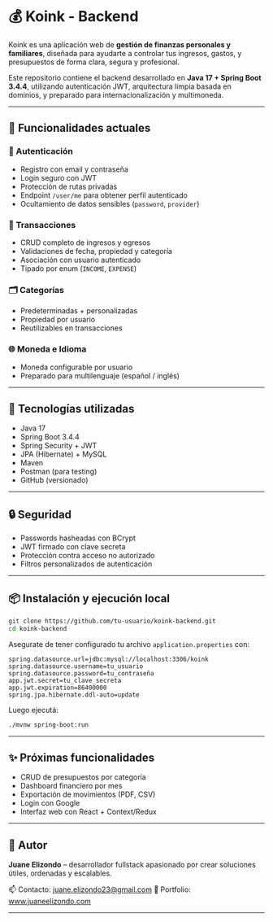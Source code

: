 # 💰 Koink - Backend

Koink es una aplicación web de **gestión de finanzas personales y familiares**, diseñada para ayudarte a controlar tus ingresos, gastos, y presupuestos de forma clara, segura y profesional.

Este repositorio contiene el backend desarrollado en **Java 17 + Spring Boot 3.4.4**, utilizando autenticación JWT, arquitectura limpia basada en dominios, y preparado para internacionalización y multimoneda.

---

## 🚀 Funcionalidades actuales

### 🔐 Autenticación
- Registro con email y contraseña
- Login seguro con JWT
- Protección de rutas privadas
- Endpoint `/user/me` para obtener perfil autenticado
- Ocultamiento de datos sensibles (`password`, `provider`)

### 💸 Transacciones
- CRUD completo de ingresos y egresos
- Validaciones de fecha, propiedad y categoría
- Asociación con usuario autenticado
- Tipado por enum (`INCOME`, `EXPENSE`)

### 🗂️ Categorías
- Predeterminadas + personalizadas
- Propiedad por usuario
- Reutilizables en transacciones

### 🌐 Moneda e Idioma
- Moneda configurable por usuario
- Preparado para multilenguaje (español / inglés)

---

## 🧱 Tecnologías utilizadas

- Java 17
- Spring Boot 3.4.4
- Spring Security + JWT
- JPA (Hibernate) + MySQL
- Maven
- Postman (para testing)
- GitHub (versionado)

---

## 🔒 Seguridad

- Passwords hasheadas con BCrypt
- JWT firmado con clave secreta
- Protección contra acceso no autorizado
- Filtros personalizados de autenticación

---

## 📦 Instalación y ejecución local

```bash
git clone https://github.com/tu-usuario/koink-backend.git
cd koink-backend
```

Asegurate de tener configurado tu archivo `application.properties` con:

```properties
spring.datasource.url=jdbc:mysql://localhost:3306/koink
spring.datasource.username=tu_usuario
spring.datasource.password=tu_contraseña
app.jwt.secret=tu_clave_secreta
app.jwt.expiration=86400000
spring.jpa.hibernate.ddl-auto=update
```

Luego ejecutá:

```bash
./mvnw spring-boot:run
```

---

## ✨ Próximas funcionalidades

- CRUD de presupuestos por categoría
- Dashboard financiero por mes
- Exportación de movimientos (PDF, CSV)
- Login con Google
- Interfaz web con React + Context/Redux

---

## 🧠 Autor

**Juane Elizondo** – desarrollador fullstack apasionado por crear soluciones útiles, ordenadas y escalables.

📫 Contacto: [juane.elizondo23@gmail.com](mailto:juane.elizondo23@gmail.com)
💼 Portfolio: www.juaneelizondo.com

---
